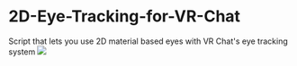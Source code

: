 # 2D-Eye-Tracking-for-VR-Chat
Script that lets you use 2D material based eyes with VR Chat's eye tracking system
![](https://cdn.discordapp.com/attachments/762699583200428042/872690840554844191/Teal-Eye-tests-PC_-Mac-_-Linux-Standalone-Unity-2019.4.gif)
